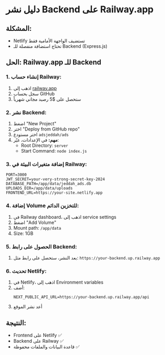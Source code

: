 # دليل نشر Backend على Railway.app

## المشكلة:
- Netlify تستضيف الواجهة الأمامية فقط
- تحتاج استضافة منفصلة للـ Backend (Express.js)

## الحل: Railway.app للـ Backend

### 1. إنشاء حساب Railway:
1. اذهب إلى [railway.app](https://railway.app)
2. سجل بحساب GitHub
3. ستحصل على $5 رصيد مجاني شهرياً

### 2. نشر Backend:
1. اضغط "New Project"
2. اختر "Deploy from GitHub repo"
3. اختر مستودع `adsjeddah/ads`
4. **مهم:** في الإعدادات، غيّر:
   - Root Directory: `server`
   - Start Command: `node index.js`

### 3. إضافة متغيرات البيئة في Railway:
```
PORT=3000
JWT_SECRET=your-very-strong-secret-key-2024
DATABASE_PATH=/app/data/jeddah_ads.db
UPLOADS_DIR=/app/data/uploads
FRONTEND_URL=https://your-site.netlify.app
```

### 4. إضافة Volume للتخزين الدائم:
1. في Railway dashboard، اذهب إلى service settings
2. اضغط "Add Volume"
3. Mount path: `/app/data`
4. Size: 1GB

### 5. الحصول على رابط Backend:
1. بعد النشر، ستحصل على رابط مثل:
   `https://your-backend.up.railway.app`

### 6. تحديث Netlify:
1. في Netlify، اذهب إلى Environment variables
2. أضف:
   ```
   NEXT_PUBLIC_API_URL=https://your-backend.up.railway.app/api
   ```
3. أعد نشر الموقع

## النتيجة:
- Frontend على Netlify ✅
- Backend على Railway ✅
- قاعدة البيانات والملفات محفوظة ✅